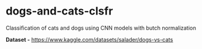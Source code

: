# dogs-and-cats-clsfr
Classification of cats and dogs using CNN models with butch normalization

**Dataset -** https://www.kaggle.com/datasets/salader/dogs-vs-cats
